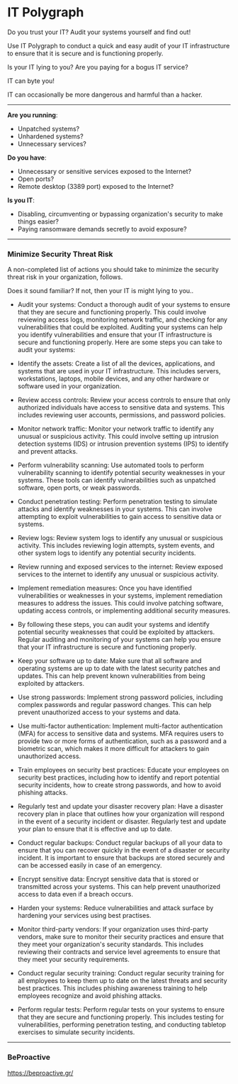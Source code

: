 # IT Polygraph

Do you trust your IT? Audit your systems yourself and find out!

Use IT Polygraph to conduct a quick and easy audit of your IT infrastructure to ensure that it is secure and is functioning properly. 

Is your IT lying to you? Are you paying for a bogus IT service?

IT can byte you! 

IT can occasionally be more dangerous and harmful than a hacker.

---

**Are you running**:

* Unpatched systems?
* Unhardened systems?
* Unnecessary services?

**Do you have**:

* Unnecessary or sensitive services exposed to the Internet?
* Open ports?
* Remote desktop (3389 port) exposed to the Internet?

**Is you IT**:

* Disabling, circumventing or bypassing organization's security to make things easier?
* Paying ransomware demands secretly to avoid exposure?

---

### Minimize Security Threat Risk

A non-completed list of actions you should take to minimize the security threat risk in your organization, follows. 

Does it sound familiar? If not, then your IT is might lying to you..


* Audit your systems: Conduct a thorough audit of your systems to ensure that they are secure and functioning properly. This could involve reviewing access logs, monitoring network traffic, and checking for any vulnerabilities that could be exploited. Auditing your systems can help you identify vulnerabilities and ensure that your IT infrastructure is secure and functioning properly. Here are some steps you can take to audit your systems:

* Identify the assets: Create a list of all the devices, applications, and systems that are used in your IT infrastructure. This includes servers, workstations, laptops, mobile devices, and any other hardware or software used in your organization.

* Review access controls: Review your access controls to ensure that only authorized individuals have access to sensitive data and systems. This includes reviewing user accounts, permissions, and password policies.

* Monitor network traffic: Monitor your network traffic to identify any unusual or suspicious activity. This could involve setting up intrusion detection systems (IDS) or intrusion prevention systems (IPS) to identify and prevent attacks.

* Perform vulnerability scanning: Use automated tools to perform vulnerability scanning to identify potential security weaknesses in your systems. These tools can identify vulnerabilities such as unpatched software, open ports, or weak passwords.

* Conduct penetration testing: Perform penetration testing to simulate attacks and identify weaknesses in your systems. This can involve attempting to exploit vulnerabilities to gain access to sensitive data or systems.

* Review logs: Review system logs to identify any unusual or suspicious activity. This includes reviewing login attempts, system events, and other system logs to identify any potential security incidents.

* Review running and exposed services to the internet: Review exposed services to the internet to identify any unusual or suspicious activity.

* Implement remediation measures: Once you have identified vulnerabilities or weaknesses in your systems, implement remediation measures to address the issues. This could involve patching software, updating access controls, or implementing additional security measures.

* By following these steps, you can audit your systems and identify potential security weaknesses that could be exploited by attackers. Regular auditing and monitoring of your systems can help you ensure that your IT infrastructure is secure and functioning properly.

* Keep your software up to date: Make sure that all software and operating systems are up to date with the latest security patches and updates. This can help prevent known vulnerabilities from being exploited by attackers.

* Use strong passwords: Implement strong password policies, including complex passwords and regular password changes. This can help prevent unauthorized access to your systems and data.

* Use multi-factor authentication: Implement multi-factor authentication (MFA) for access to sensitive data and systems. MFA requires users to provide two or more forms of authentication, such as a password and a biometric scan, which makes it more difficult for attackers to gain unauthorized access.

* Train employees on security best practices: Educate your employees on security best practices, including how to identify and report potential security incidents, how to create strong passwords, and how to avoid phishing attacks.

* Regularly test and update your disaster recovery plan: Have a disaster recovery plan in place that outlines how your organization will respond in the event of a security incident or disaster. Regularly test and update your plan to ensure that it is effective and up to date.

* Conduct regular backups: Conduct regular backups of all your data to ensure that you can recover quickly in the event of a disaster or security incident. It is important to ensure that backups are stored securely and can be accessed easily in case of an emergency.

* Encrypt sensitive data: Encrypt sensitive data that is stored or transmitted across your systems. This can help prevent unauthorized access to data even if a breach occurs.

* Harden your systems: Reduce vulnerabilities and attack surface by hardening your services using best practises.

* Monitor third-party vendors: If your organization uses third-party vendors, make sure to monitor their security practices and ensure that they meet your organization's security standards. This includes reviewing their contracts and service level agreements to ensure that they meet your security requirements.

* Conduct regular security training: Conduct regular security training for all employees to keep them up to date on the latest threats and security best practices. This includes phishing awareness training to help employees recognize and avoid phishing attacks.

* Perform regular tests: Perform regular tests on your systems to ensure that they are secure and functioning properly. This includes testing for vulnerabilities, performing penetration testing, and conducting tabletop exercises to simulate security incidents.

---

### BeProactive

https://beproactive.gr/
